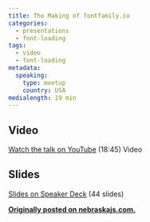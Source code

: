 ```yaml
---
title: The Making of fontfamily.io
categories:
  - presentations
  - font-loading
tags:
  - video
  - font-loading
metadata:
  speaking:
    type: meetup
    country: USA
medialength: 19 min
---
```


## Video

<div><youtube-lite-player @slug="LbCT38Idhyk" @label="{{ title }}"></youtube-lite-player></div>

[Watch the talk on YouTube](https://www.youtube.com/watch?v=LbCT38Idhyk) (18:45) <span class="tag video">Video</span>

## Slides

<script async class="speakerdeck-embed" data-id="7a4e30104ead013264a512c8f4a94aec" data-ratio="1.33333333333333" src="//speakerdeck.com/assets/embed.js"></script>

[Slides on Speaker Deck](https://speakerdeck.com/zachleat/how-and-why-i-built-fontfamily-dot-io) (44 slides)

[**Originally posted on nebraskajs.com.**](http://nebraskajs.com/2015/fontfamilyio/)
